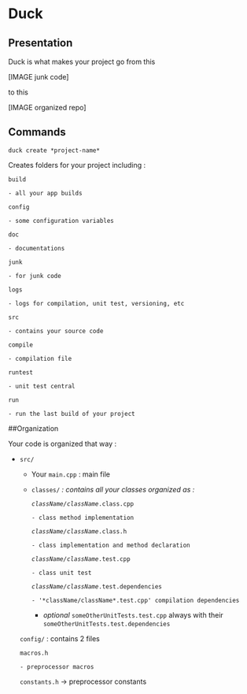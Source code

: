 # Duck

## Presentation

Duck is what makes your project go from this

[IMAGE junk code]

to this

[IMAGE organized repo]

## Commands

`duck create *project-name*`

  Creates folders for your project including :

  `build`
  
    - all your app builds
  
  `config`
  
    - some configuration variables
  
  `doc`
  
    - documentations
  
  `junk`
  
    - for junk code
  
  `logs`
  
    - logs for compilation, unit test, versioning, etc
  
  `src`
  
    - contains your source code
  
  `compile`
  
    - compilation file
  
  `runtest`
  
    - unit test central
  
  `run`
  
    - run the last build of your project

##Organization

Your code is organized that way :

- `src/`

  - Your `main.cpp` : main file

  - `classes/` *: contains all your classes organized as :*

      <code>*className/className*.class.cpp</code>

        - class method implementation

      <code>*className/className*.class.h</code>

        - class implementation and method declaration

      <code>*className/className*.test.cpp</code>

        - class unit test

      <code>*className/className*.test.dependencies</code>

        - '*className/className*.test.cpp' compilation dependencies

      + *optional* `someOtherUnitTests.test.cpp` always with their `someOtherUnitTests.test.dependencies`

  `config/` : contains 2 files

    `macros.h`

      - preprocessor macros

    `constants.h` -> preprocessor constants